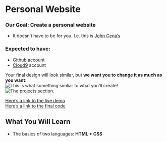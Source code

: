 <h1 id="personal-website">Personal Website</h1>
<h3 id="our-goal-create-a-personal-website">Our Goal: Create a personal website</h3>
<ul>
<li>It doesn’t have to be for you. I.e. this is <a href="http://nguyenbrian.github.io/john-cenas-personal-website/">John Cena’s</a></li>
</ul>
<h3 id="expected-to-have">Expected to have:</h3>
<ul>
<li><a href="https://github.com">Github</a> account</li>
<li><a href="https://c9.io">Cloud9</a> account</li>
</ul>
<p>Your final design will look similar, but <strong>we want you to change it as much as you want</strong>:<br>
<img src="http://puu.sh/kZNVg/ae5334973d.png" alt="This is what something simliar to what you'll create!"><br>
<img src="https://i.imgur.com/AIDRUXq.png" alt="The projects section."></p>
<p><a href="http://jevinsidhu.github.io/workshop-website/">Here’s a link to the live demo</a><br>
<a href="https://ide.c9.io/jevinsidhu/workshop-website">Here’s a link to the final code</a></p>
<h2 id="what-you-will-learn">What You Will Learn</h2>
<ul>
<li>The basics of two languages: <strong>HTML + CSS</strong></li>
</ul>